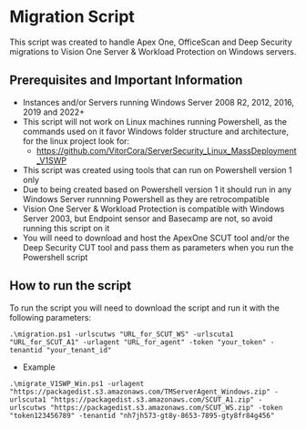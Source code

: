 # Migration Script

This script was created to handle Apex One, OfficeScan and Deep Security migrations to Vision One Server & Workload Protection on Windows servers.

## Prerequisites and Important Information

  - Instances and/or Servers running Windows Server 2008 R2, 2012, 2016, 2019 and 2022+
  - This script will not work on Linux machines running Powershell, as the commands used on it favor Windows folder structure and architecture, for the linux project look for:
    - https://github.com/VitorCora/ServerSecurity_Linux_MassDeployment_V1SWP  
  - This script was created using tools that can run on Powershell version 1 only
  - Due to being created based on Powershell version 1 it should run in any Windows Server runnning Powershell as they are retrocompatible
  - Vision One Server & Workload Protection is compatible with Windows Server 2003, but Endpoint sensor and Basecamp are not, so avoid running this script on it
  - You will need to download and host the ApexOne SCUT tool and/or the Deep Security CUT tool and pass them as parameters when you run the Powershell script

## How to run the script

To run the script you will need to download the script and run it with the following parameters:

```
.\migration.ps1 -urlscutws "URL_for_SCUT_WS" -urlscuta1 "URL_for_SCUT_A1" -urlagent "URL_for_agent" -token "your_token" -tenantid "your_tenant_id"
```
  - Example

```
.\migrate_V1SWP_Win.ps1 -urlagent "https://packagedist.s3.amazonaws.com/TMServerAgent_Windows.zip" -urlscuta1 "https://packagedist.s3.amazonaws.com/SCUT_A1.zip" -urlscutws "https://packagedist.s3.amazonaws.com/SCUT_WS.zip" -token "token123456789" -tenantid "nh7jh573-gt8y-8653-7895-gty8fr84g456"
```
